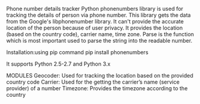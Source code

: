 Phone number details tracker
Python phonenumbers library is used for tracking the details of person via phone number. This library gets the data from the Google's libphonenumber library.
It can't provide the accurate location of the person because of user privacy. It provides the location (based on the country code), carrier name, time zone.
Parse is the function which is most important used to parse the string into the readable number.

Installation:using pip command 
pip install phonenumbers

It supports Python 2.5-2.7 and Python 3.x 

MODULES
Geocoder: Used for tracking the location based on the provided country code
Carrier: Used for the getting the carrier’s name (service provider) of a number
Timezone: Provides the timezone according to the country 
